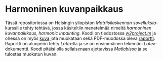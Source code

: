 # Harmoninen kuvanpaikkaus  
Tässä repositoriossa on Helsingin yliopiston *Matriisilaskennan sovelluksia*-kurssille tehty tehtävä, jossa käsiteltiin menetelmää nimeltä *harmoninen kuvanpaikkaus*, *harmonic inpainting*. Koodi on tiedostossa [*w2project.m*](https://github.com/AlluSu/Harmoninen-Kuvanpaikkaus/blob/main/w2project.m) ja ohessa on myös [kuva](https://github.com/AlluSu/Harmoninen-Kuvanpaikkaus/blob/main/keys_and_pens.jpeg) jota muokataan sekä PDF-muodossa oleva [raportti](https://github.com/AlluSu/Harmoninen-Kuvanpaikkaus/blob/main/Matrix_Computations_inpainting.pdf). Raportti on alunperin tehty *Latex*:lla ja se on ensimmäinen tekemäni *Latex*-dokumentti. Koodi pitäisi olla sellaisenaan ajettavissa *Matlabissa* ja se tulostaa muokatun kuvan.
